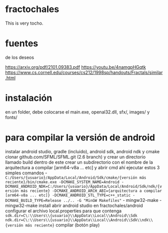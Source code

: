 # fractochales
This is very tocho.

# fuentes
de los deseos

https://arxiv.org/pdf/2101.09383.pdf
https://youtu.be/4namgpHGqtk
https://www.cs.cornell.edu/courses/cs212/1998sp/handouts/Fractals/similar.html

# instalación
en un folder, debe colocarse el main.exe, openal32.dll, sfx/, images/ y fonts/

# para compilar la versión de android
instalar android studio, gradle (incluido), android sdk, android ndk y cmake
clonar github.com/SFML/SFML.git (2.6 branch) y crear un directorio llamado build dentro de este
crear un subdirectorio con el nombre de la arquitectura a compilar [arm64-v8a ... etc] y abrir cmd ahí
ejecutar estos 3 simples comandos
    - `C:/Users/{usuario}/AppData/Local/Android/Sdk/cmake/{versión más reciente}/bin/cmake.exe -DCMAKE_SYSTEM_NAME=Android -DCMAKE_ANDROID_NDK=C:/Users/{usuario}/AppData/Local/Android/Sdk/ndk/{versión más reciente} -DCMAKE_ANDROID_ARCH_ABI={arquitectura a compilar [arm64-v8a ... etc]} -DCMAKE_ANDROID_STL_TYPE=c++_static -DCMAKE_BUILD_TYPE=Release ../.. -G "MinGW Makefiles"`
    - mingw32-make
    - mingw32-make install
abrir android studio en fractochales/android
configurar el archivo local.properties para que contenga
    `sdk.dir=C\:\\Users\\{usuario}\\AppData\\Local\\Android\\Sdk`
    `ndk.dir=C\:\\Users\\{usuario}\\AppData\\Local\\Android\\Sdk\\ndk\\{versión más reciente}`
compilar (botón play)